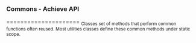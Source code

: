 ### Commons - Achieve API
=====================
<sub>Classes set of methods that perform common functions often reused. Most utilities classes define these common methods under static scope.</sub>